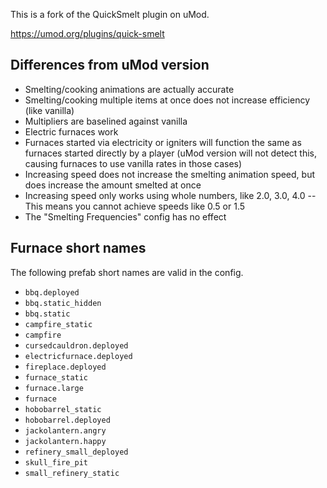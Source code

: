 This is a fork of the QuickSmelt plugin on uMod.

https://umod.org/plugins/quick-smelt

## Differences from uMod version

- Smelting/cooking animations are actually accurate
- Smelting/cooking multiple items at once does not increase efficiency (like vanilla)
- Multipliers are baselined against vanilla
- Electric furnaces work
- Furnaces started via electricity or igniters will function the same as furnaces started directly by a player (uMod version will not detect this, causing furnaces to use vanilla rates in those cases)
- Increasing speed does not increase the smelting animation speed, but does increase the amount smelted at once
- Increasing speed only works using whole numbers, like 2.0, 3.0, 4.0 -- This means you cannot achieve speeds like 0.5 or 1.5
- The "Smelting Frequencies" config has no effect

## Furnace short names

The following prefab short names are valid in the config.

- `bbq.deployed`
- `bbq.static_hidden`
- `bbq.static`
- `campfire_static`
- `campfire`
- `cursedcauldron.deployed`
- `electricfurnace.deployed`
- `fireplace.deployed`
- `furnace_static`
- `furnace.large`
- `furnace`
- `hobobarrel_static`
- `hobobarrel.deployed`
- `jackolantern.angry`
- `jackolantern.happy`
- `refinery_small_deployed`
- `skull_fire_pit`
- `small_refinery_static`
